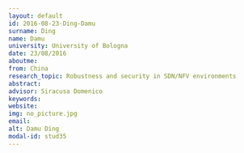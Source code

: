 ```yaml
---
layout: default 
id: 2016-08-23-Ding-Damu
surname: Ding
name: Damu
university: University of Bologna
date: 23/08/2016
aboutme: 
from: China
research_topic: Robustness and security in SDN/NFV environments
abstract: 
advisor: Siracusa Domenico
keywords: 
website: 
img: no_picture.jpg
email: 
alt: Damu Ding
modal-id: stud35
---
```

